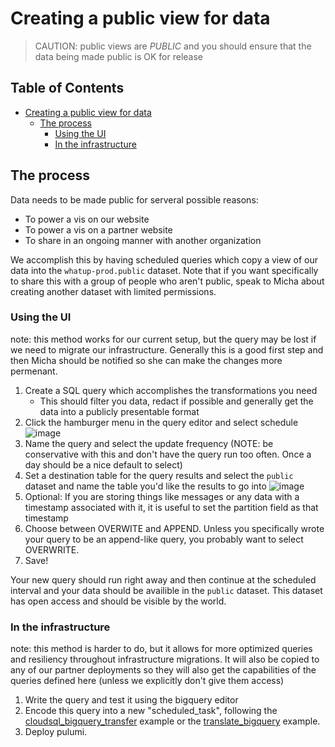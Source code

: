 # Creating a public view for data

> CAUTION: public views are *PUBLIC* and you should ensure that the data being made public is OK for release

<!--ts-->
## Table of Contents

- [Creating a public view for data](#creating-a-public-view-for-data)
  - [The process](#the-process)
    - [Using the UI](#using-the-ui)
    - [In the infrastructure](#in-the-infrastructure)
<!--te-->

## The process

Data needs to be made public for serveral possible reasons:

- To power a vis on our website
- To power a vis on a partner website
- To share in an ongoing manner with another organization

We accomplish this by having scheduled queries which copy a view of our data into the `whatup-prod.public` dataset. Note that if you want specifically to share this with a group of people who aren't public, speak to Micha about creating another dataset with limited permissions.


### Using the UI

note: this method works for our current setup, but the query may be lost if we need to migrate our infrastructure. Generally this is a good first step and then Micha should be notified so she can make the changes more permenant.

1. Create a SQL query which accomplishes the transformations you need
   - This should filter you data, redact if possible and generally get the data into a publicly presentable format
2. Click the hamburger menu in the query editor and select schedule ![image](https://github.com/digital-witness-lab/whatup-docs/assets/47370/85a863e4-7669-4f07-af2c-4702d9dc8fb7)
3. Name the query and select the update frequency (NOTE: be conservative with this and don't have the query run too often. Once a day should be a nice default to select)
4. Set a destination table for the query results and select the `public` dataset and name the table you'd like the results to go into ![image](https://github.com/digital-witness-lab/whatup-docs/assets/47370/babc589d-306a-459d-9267-0fb8715516f7)
5. Optional: If you are storing things like messages or any data with a timestamp associated with it, it is useful to set the partition field as that timestamp
6. Choose between OVERWITE and APPEND. Unless you specifically wrote your query to be an append-like query, you probably want to select OVERWRITE.
7. Save!

Your new query should run right away and then continue at the scheduled interval and your data should be availible in the `public` dataset. This dataset has open access and should be visible by the world.


### In the infrastructure

note: this method is harder to do, but it allows for more optimized queries and resiliency throughout infrastructure migrations. It will also be copied to any of our partner deployments so they will also get the capabilities of the queries defined here (unless we explicitly don't give them access)

1. Write the query and test it using the bigquery editor
2. Encode this query into a new "scheduled_task", following the [cloudsql_bigquery_transfer](https://github.com/digital-witness-lab/whatup/blob/04df540dde76a74435002608208870ba22f5a87d/infrastructure/scheduled_tasks/cloudsql_bigquery_transfer.py) example or the [translate_bigquery](https://github.com/digital-witness-lab/whatup/blob/04df540dde76a74435002608208870ba22f5a87d/infrastructure/scheduled_tasks/translate_bigquery.py) example.
3. Deploy pulumi.
